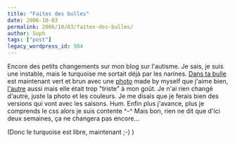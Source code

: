 ```yaml
---
title: "Faites des bulles"
date: 2006-10-03
permalink: 2006/10/03/faites-des-bulles/
author: Soph
tags: ["post"]
legacy_wordpress_id: 504
---
```


Encore des petits changements sur mon blog sur l'autisme. Je sais, je suis une instable, mais le turquoise me sortait déjà par les narines. [Dans ta bulle](http://danstabulle.64k.be/) est maintenant vert et brun avec une [photo](http://www.flickr.com/photo_zoom.gne?id=251377793&amp;size=l) made by myself que j'aime bien, [l'autre](http://www.flickr.com/photo_zoom.gne?id=213478156&amp;context=set-72157594229607562&amp;size=o) aussi mais elle était trop "triste" à mon goût. Je n'ai rien changé d'autre, juste la photo et les couleurs. Je me disais que je ferais bien des versions qui vont avec les saisons. Hum. Enfin plus j'avance, plus je comprends le css alors je suis contente ^-^ Mais bon, rien ne dit que d'ici deux semaines, ça ne changera pas encore...

(Donc le turquoise est libre, maintenant ;-) )

<!-- excerpt -->

